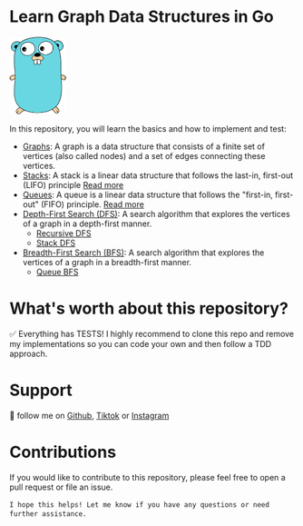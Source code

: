 # Learn Graph Data Structures in Go

<img src="gopher.svg" alt="gopher" width="100"/>

In this repository, you will learn the basics and how to implement and test:

* [Graphs](graph): A graph is a data structure that consists of a finite set of vertices (also called nodes) and a set
  of edges connecting these vertices.
* [Stacks](stack): A stack is a linear data structure that follows the last-in, first-out (LIFO)
  principle [Read more](stack)
* [Queues](queue): A queue is a linear data structure that follows the "first-in, first-out" (FIFO)
  principle. [Read more](queue)
* [Depth-First Search (DFS)](dfs): A search algorithm that explores the vertices of a graph in a depth-first manner.
    * [Recursive DFS](dfs/recursive_dfs.go)
    * [Stack DFS](dfs/stack_dfs.go)
* [Breadth-First Search (BFS)](bfs): A search algorithm that explores the vertices of a graph in a breadth-first manner.
    * [Queue BFS](bfs/queue_bfs.go)

# What's worth about this repository?

✅ Everything has TESTS! I highly recommend to clone this repo and remove my implementations so you can code your own and
then follow a TDD approach.

# Support

💪 follow me on [Github](https://github.com/sergiosheypol), [Tiktok](https://www.tiktok.com/@sergiosheypol)
or [Instagram](https://www.instagram.com/sergiosheypol/)

# Contributions

If you would like to contribute to this repository, please feel free to open a pull request or file an issue.

```
I hope this helps! Let me know if you have any questions or need further assistance.
```





